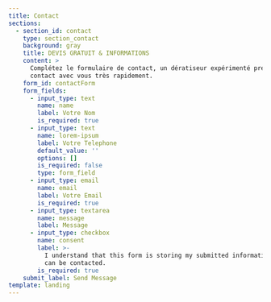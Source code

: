 ```yaml
---
title: Contact
sections:
  - section_id: contact
    type: section_contact
    background: gray
    title: DEVIS GRATUIT & INFORMATIONS
    content: >
      Complétez le formulaire de contact, un dératiseur expérimenté prendra
      contact avec vous très rapidement.
    form_id: contactForm
    form_fields:
      - input_type: text
        name: name
        label: Votre Nom
        is_required: true
      - input_type: text
        name: lorem-ipsum
        label: Votre Telephone
        default_value: ''
        options: []
        is_required: false
        type: form_field
      - input_type: email
        name: email
        label: Votre Email
        is_required: true
      - input_type: textarea
        name: message
        label: Message
      - input_type: checkbox
        name: consent
        label: >-
          I understand that this form is storing my submitted information so I
          can be contacted.
        is_required: true
    submit_label: Send Message
template: landing
---
```

